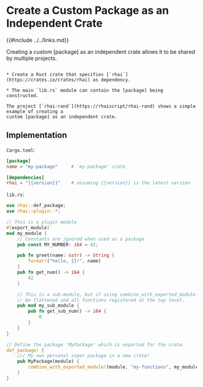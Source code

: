 Create a Custom Package as an Independent Crate
===============================================

{{#include ../../links.md}}

Creating a custom [package] as an independent crate allows it to be shared by multiple projects.

```admonish abstract.small "Key concepts"

* Create a Rust crate that specifies [`rhai`](https://crates.io/crates/rhai) as dependency.

* The main `lib.rs` module can contain the [package] being constructed.
```

```admonish example.small
The project [`rhai-rand`](https://rhaiscript/rhai-rand) shows a simple example of creating a
custom [package] as an independent crate.
```


Implementation
--------------

`Cargo.toml`:

```toml
[package]
name = "my-package"     # 'my-package' crate

[dependencies]
rhai = "{{version}}"    # assuming {{version}} is the latest version
```

`lib.rs`:

```rust
use rhai::def_package;
use rhai::plugin::*;

// This is a plugin module
#[export_module]
mod my_module {
    // Constants are ignored when used as a package
    pub const MY_NUMBER: i64 = 42;

    pub fn greet(name: &str) -> String {
        format!("hello, {}!", name)
    }
    pub fn get_num() -> i64 {
        42
    }

    // This is a sub-module, but if using combine_with_exported_module!, it will
    // be flattened and all functions registered at the top level.
    pub mod my_sub_module {
        pub fn get_sub_num() -> i64 {
            0
        }
    }
}

// Define the package 'MyPackage' which is exported for the crate.
def_package! {
    /// My own personal super package in a new crate!
    pub MyPackage(module) {
        combine_with_exported_module!(module, "my-functions", my_module));
    }
}
```
